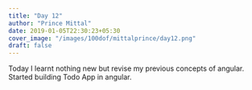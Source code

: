 ```yaml
---
title: "Day 12"
author: "Prince Mittal"
date: 2019-01-05T22:30:23+05:30
cover_image: "/images/100dof/mittalprince/day12.png"
draft: false
---
```


Today I learnt nothing new but revise my previous concepts of angular. Started building Todo App in angular.